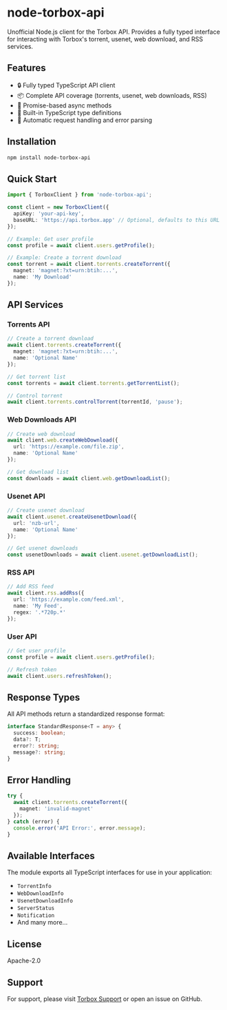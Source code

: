 # node-torbox-api

Unofficial Node.js client for the Torbox API. Provides a fully typed interface for interacting with Torbox's torrent, usenet, web download, and RSS services.

## Features

- 🔒 Fully typed TypeScript API client
- 📦 Complete API coverage (torrents, usenet, web downloads, RSS)
- 🚀 Promise-based async methods
- 💪 Built-in TypeScript type definitions
- 🔄 Automatic request handling and error parsing

## Installation

```bash
npm install node-torbox-api
```

## Quick Start

```typescript
import { TorboxClient } from 'node-torbox-api';

const client = new TorboxClient({
  apiKey: 'your-api-key',
  baseURL: 'https://api.torbox.app' // Optional, defaults to this URL
});

// Example: Get user profile
const profile = await client.users.getProfile();

// Example: Create a torrent download
const torrent = await client.torrents.createTorrent({
  magnet: 'magnet:?xt=urn:btih:...',
  name: 'My Download'
});
```

## API Services

### Torrents API
```typescript
// Create a torrent download
await client.torrents.createTorrent({
  magnet: 'magnet:?xt=urn:btih:...',
  name: 'Optional Name'
});

// Get torrent list
const torrents = await client.torrents.getTorrentList();

// Control torrent
await client.torrents.controlTorrent(torrentId, 'pause');
```

### Web Downloads API
```typescript
// Create web download
await client.web.createWebDownload({
  url: 'https://example.com/file.zip',
  name: 'Optional Name'
});

// Get download list
const downloads = await client.web.getDownloadList();
```

### Usenet API
```typescript
// Create usenet download
await client.usenet.createUsenetDownload({
  url: 'nzb-url',
  name: 'Optional Name'
});

// Get usenet downloads
const usenetDownloads = await client.usenet.getDownloadList();
```

### RSS API
```typescript
// Add RSS feed
await client.rss.addRss({
  url: 'https://example.com/feed.xml',
  name: 'My Feed',
  regex: '.*720p.*'
});
```

### User API
```typescript
// Get user profile
const profile = await client.users.getProfile();

// Refresh token
await client.users.refreshToken();
```

## Response Types

All API methods return a standardized response format:

```typescript
interface StandardResponse<T = any> {
  success: boolean;
  data?: T;
  error?: string;
  message?: string;
}
```

## Error Handling

```typescript
try {
  await client.torrents.createTorrent({
    magnet: 'invalid-magnet'
  });
} catch (error) {
  console.error('API Error:', error.message);
}
```

## Available Interfaces

The module exports all TypeScript interfaces for use in your application:

- `TorrentInfo`
- `WebDownloadInfo`
- `UsenetDownloadInfo`
- `ServerStatus`
- `Notification`
- And many more...

## License

Apache-2.0

## Support

For support, please visit [Torbox Support](https://support.torbox.app/) or open an issue on GitHub.
